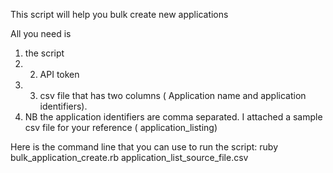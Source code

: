 This script will help you bulk create new applications 


All you need is 
1) the script
2) 2) API token
3) 3) csv file that has two columns ( Application name and application identifiers).
4)  NB the application identifiers are comma separated. I attached a sample csv file for your reference ( application_listing)
 
Here is the command line that you can use to run the script:
ruby bulk_application_create.rb <API token> application_list_source_file.csv
